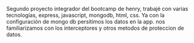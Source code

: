 Segundo proyecto integrador del bootcamp de henry, trabajé con varias tecnologías, express, javascript, mongodb, html, css. Ya con la configuración de mongo db persitimos los datos en la app. nos familiarizamos con los interceptores y otros metodos de proteccion de datos. 

